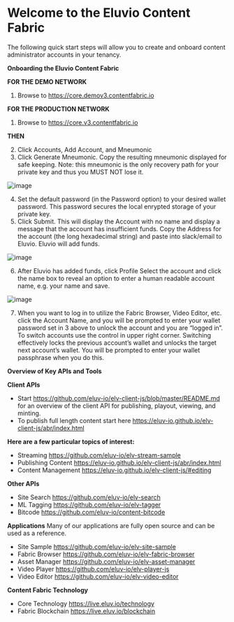 
# Welcome to the Eluvio Content Fabric 

The following quick start steps will allow you to create and onboard content administrator accounts in your tenancy.

**Onboarding the Eluvio Content Fabric** 

**FOR THE DEMO NETWORK**
1. Browse to ​https://core.demov3.contentfabric.io

**FOR THE PRODUCTION NETWORK**
1. Browse to https://core.v3.contentfabric.io

**THEN**

2.	Click ​Accounts​, ​Add Account,​ and ​Mneumonic
3.	Click ​Generate Mneumonic. ​Copy the resulting mneumonic displayed for safe keeping. Note: this mneumonic is the only recovery path for your private key and thus you MUST NOT lose it.

![image](https://user-images.githubusercontent.com/30604947/129946672-b57b92c3-b3c1-494b-b6a5-1022ebc89f56.png)

4.	Set the default password (in the Password option) to your desired wallet password. This password secures the local enrypted storage of your private key.
5.	Click ​Submit​. This will display the Account with no name and display a message that the account has insufficient funds. Copy the Address for the account (the long hexadecimal string) and paste into slack/email to Eluvio. Eluvio will add funds.

![image](https://user-images.githubusercontent.com/30604947/129946713-43f13ef4-19d5-41d8-aa3b-a1484612266a.png)

6. After Eluvio has added funds, click ​Profile​ Select the account and click the name box to reveal an option to enter a human readable account name, e.g. your name and save.

![image](https://user-images.githubusercontent.com/30604947/129946803-31d79b47-5975-4ed1-b629-bd4da3f0defb.png)

7. When you want to log in to utilize the Fabric Browser, Video Editor, etc. click the Account Name, and you will be prompted to enter your wallet password set in 3 above to unlock the account​ and you are “logged in”. To switch accounts use the control in upper right corner. Switching effectively locks the previous account’s wallet and unlocks the target next account’s wallet. You will be prompted to enter your wallet passphrase when you do this.


**Overview of Key APIs and Tools**

**Client APIs**
- Start https://github.com/eluv-io/elv-client-js/blob/master/README.md for an overview of the client API for publishing, playout, viewing, and minting.
- To publish full length content start here https://eluv-io.github.io/elv-client-js/abr/index.html

**Here are a few particular topics of interest:**

- Streaming https://github.com/eluv-io/elv-stream-sample
- Publishing Content https://eluv-io.github.io/elv-client-js/abr/index.html
- Content Management https://eluv-io.github.io/elv-client-js/#editing

**Other APIs**
- Site Search https://github.com/eluv-io/elv-search
- ML Tagging  https://github.com/eluv-io/elv-tagger
- Bitcode https://github.com/eluv-io/content-bitcode


**Applications** 
Many of our applications are fully open source and can be used as a reference.

- Site Sample https://github.com/eluv-io/elv-site-sample
- Fabric Browser https://github.com/eluv-io/elv-fabric-browser
- Asset Manager https://github.com/eluv-io/elv-asset-manager
- Video Player https://github.com/eluv-io/elv-player-js
- Video Editor https://github.com/eluv-io/elv-video-editor

**Content Fabric Technology**

- Core Technology https://live.eluv.io/technology
- Fabric Blockchain https://live.eluv.io/blockchain
